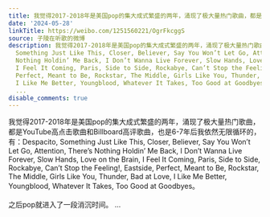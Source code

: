 ```yaml
---
title: 我觉得2017-2018年是美国pop的集大成式繁盛的两年，涌现了极大量热门歌曲，都是YouTube高点击歌曲和Billboard高评歌曲，也是6-7年后我依然无限循环的，有：Despa...
date: '2024-05-28'
linkTitle: https://weibo.com/1251560221/OgrFkcggS
source: 子陵在听歌的微博
description: 我觉得2017-2018年是美国pop的集大成式繁盛的两年，涌现了极大量热门歌曲，都是YouTube高点击歌曲和Billboard高评歌曲，也是6-7年后我依然无限循环的，有：Despacito,
  Something Just Like This, Closer, Believer, Say You Won’t Let Go, Attention, There’s
  Nothing Holdin’ Me Back, I Don’t Wanna Live Forever, Slow Hands, Love on the Brain,
  I Feel It Coming, Paris, Side to Side, Rockabye, Can’t Stop the Feeling!, Eastside,
  Perfect, Meant to Be, Rockstar, The Middle, Girls Like You, Thunder, Bad at Love,
  I Like Me Better, Youngblood, Whatever It Takes, Too Good at Goodbyes。<br><br>之后pop就进入了一段消沉时间。
  ...
disable_comments: true
---
```

我觉得2017-2018年是美国pop的集大成式繁盛的两年，涌现了极大量热门歌曲，都是YouTube高点击歌曲和Billboard高评歌曲，也是6-7年后我依然无限循环的，有：Despacito, Something Just Like This, Closer, Believer, Say You Won’t Let Go, Attention, There’s Nothing Holdin’ Me Back, I Don’t Wanna Live Forever, Slow Hands, Love on the Brain, I Feel It Coming, Paris, Side to Side, Rockabye, Can’t Stop the Feeling!, Eastside, Perfect, Meant to Be, Rockstar, The Middle, Girls Like You, Thunder, Bad at Love, I Like Me Better, Youngblood, Whatever It Takes, Too Good at Goodbyes。<br><br>之后pop就进入了一段消沉时间。 ...